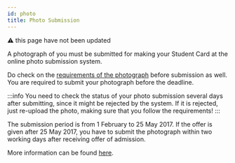 ```yaml
---
id: photo
title: Photo Submission
---
```


:warning: this page have not been updated

A photograph of you must be submitted for making your Student Card at the online photo submission system. 

Do check on the [requirements of the photograph](http://nus.edu.sg/registrar/info/info/Requirements-of-Photograph-for-Online-Submission.pdf) before submission as well. You are required to submit your photograph before the deadline.

:::info
You need to check the status of your photo submission several days after submitting, since it might be rejected by the system. If it is rejected, just re-upload the photo, making sure that you follow the requirements!
:::

The submission period is from 1 February to 25 May 2017. If the offer is given after 25 May 2017, you have to submit the photograph within two working days after receiving offer of admission.

More information can be found [here](http://www.nus.edu.sg/registrar/info/info/FAQs-Registration-of-New-Undergraduate-Students.pdf).


